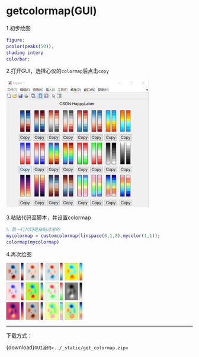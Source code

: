 # getcolormap(GUI)

1.初步绘图

```matlab
figure;
pcolor(peaks(50));
shading interp
colorbar;
```

2.打开GUI，选择心仪的`colormap`后点击`copy`

<img src="..\_static\010.png" alt="003" style="zoom:46%;" />

3.粘贴代码至脚本，并设置colormap

```matlab
% 第一行代码是粘贴过来的
mycolormap = customcolormap(linspace(0,1,8),mycolor(1,1));
colormap(mycolormap)
```
4.再次绘图

<img src="..\_static\011.png" alt="003" style="zoom:20%;" />


---

下载方式：

{download}`GUI源码<../_static/get_colormap.zip>`













